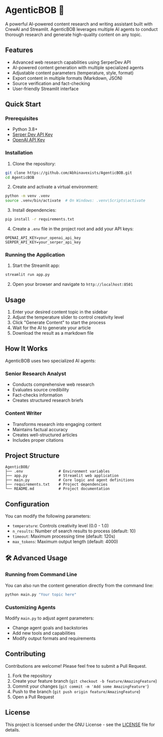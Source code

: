 # AgenticBOB 🤖

A powerful AI-powered content research and writing assistant built with CrewAI and Streamlit. AgenticBOB leverages multiple AI agents to conduct thorough research and generate high-quality content on any topic.

## Features

- Advanced web research capabilities using SerperDev API
- AI-powered content generation with multiple specialized agents
- Adjustable content parameters (temperature, style, format)
- Export content in multiple formats (Markdown, JSON)
- Source verification and fact-checking
- User-friendly Streamlit interface

## Quick Start

### Prerequisites

- Python 3.8+
- [Serper Dev API Key](https://serper.dev/)
- [OpenAI API Key](https://platform.openai.com/api-keys)

### Installation

1. Clone the repository:
```bash
git clone https://github.com/Abhinavexists/AgenticBOB.git
cd AgenticBOB
```

2. Create and activate a virtual environment:
```bash
python -m venv .venv
source .venv/bin/activate  # On Windows: .venv\Scripts\activate
```

3. Install dependencies:
```bash
pip install -r requirements.txt
```

4. Create a `.env` file in the project root and add your API keys:
```env
OPENAI_API_KEY=your_openai_api_key
SERPER_API_KEY=your_serper_api_key
```

### Running the Application

1. Start the Streamlit app:
```bash
streamlit run app.py
```

2. Open your browser and navigate to `http://localhost:8501`

## Usage

1. Enter your desired content topic in the sidebar
2. Adjust the temperature slider to control creativity level
3. Click "Generate Content" to start the process
4. Wait for the AI to generate your article
5. Download the result as a markdown file

## How It Works

AgenticBOB uses two specialized AI agents:

### Senior Research Analyst
- Conducts comprehensive web research
- Evaluates source credibility
- Fact-checks information
- Creates structured research briefs

### Content Writer
- Transforms research into engaging content
- Maintains factual accuracy
- Creates well-structured articles
- Includes proper citations

## Project Structure

```
AgenticBOB/
├── .env                # Environment variables
├── app.py              # Streamlit web application
├── main.py             # Core logic and agent definitions
├── requirements.txt    # Project dependencies
└── README.md           # Project documentation
```

## Configuration

You can modify the following parameters:

- `temperature`: Controls creativity level (0.0 - 1.0)
- `n_results`: Number of search results to process (default: 10)
- `timeout`: Maximum processing time (default: 120s)
- `max_tokens`: Maximum output length (default: 4000)

## 🛠️ Advanced Usage

### Running from Command Line
You can also run the content generation directly from the command line:

```bash
python main.py "Your topic here"
```

### Customizing Agents
Modify `main.py` to adjust agent parameters:
- Change agent goals and backstories
- Add new tools and capabilities
- Modify output formats and requirements

## Contributing

Contributions are welcome! Please feel free to submit a Pull Request.

1. Fork the repository
2. Create your feature branch (`git checkout -b feature/AmazingFeature`)
3. Commit your changes (`git commit -m 'Add some AmazingFeature'`)
4. Push to the branch (`git push origin feature/AmazingFeature`)
5. Open a Pull Request

## License

This project is licensed under the GNU License - see the [LICENSE](LICENSE) file for details.